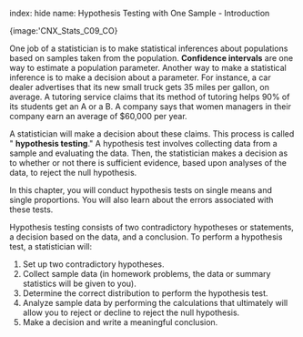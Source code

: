 index: hide
name: Hypothesis Testing with One Sample - Introduction


{image:'CNX_Stats_C09_CO}
        

One job of a statistician is to make statistical inferences about populations based on samples taken from the population.  **Confidence intervals** are one way to estimate a population parameter. Another way to make a statistical inference is to make a decision about a parameter. For instance, a car dealer advertises that its new small truck gets 35 miles per gallon, on average. A tutoring service claims that its method of tutoring helps 90% of its students get an A or a B. A company says that women managers in their company earn an average of $60,000 per year.

A statistician will make a decision about these claims. This process is called " **hypothesis testing**." A hypothesis test involves collecting data from a sample and evaluating the data. Then, the statistician makes a decision as to whether or not there is sufficient evidence, based upon analyses of the data, to reject the null hypothesis.

In this chapter, you will conduct hypothesis tests on single means and single proportions.
    You will also learn about the errors associated with these tests. 

Hypothesis testing consists of two contradictory hypotheses or statements, a decision based on the data, and a conclusion. To perform a hypothesis test, a statistician will:


  1. Set up two contradictory hypotheses.
  2. Collect sample data (in homework problems, the data or summary statistics will be given to you).
  3. Determine the correct distribution to perform the hypothesis test.
  4. Analyze sample data by performing the calculations that ultimately will allow you to reject or decline to reject the null hypothesis.
  5. Make a decision and write a meaningful conclusion.
